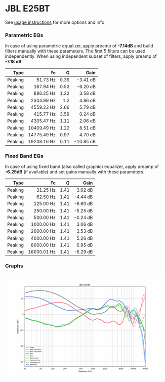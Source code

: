 # JBL E25BT
See [usage instructions](https://github.com/jaakkopasanen/AutoEq#usage) for more options and info.

### Parametric EQs
In case of using parametric equalizer, apply preamp of **-7.14dB** and build filters manually
with these parameters. The first 5 filters can be used independently.
When using independent subset of filters, apply preamp of **-7.18 dB**.

| Type    | Fc          |    Q | Gain      |
|--------:|------------:|-----:|----------:|
| Peaking | 51.73 Hz    | 0.39 | -3.41 dB  |
| Peaking | 167.94 Hz   | 0.53 | -6.20 dB  |
| Peaking | 886.25 Hz   | 1.22 | 3.58 dB   |
| Peaking | 2304.99 Hz  | 1.2  | 4.86 dB   |
| Peaking | 4559.23 Hz  | 2.66 | 5.79 dB   |
| Peaking | 415.77 Hz   | 3.59 | 0.24 dB   |
| Peaking | 4305.47 Hz  | 1.11 | 2.06 dB   |
| Peaking | 10409.49 Hz | 1.22 | 8.51 dB   |
| Peaking | 14775.49 Hz | 0.97 | 4.70 dB   |
| Peaking | 19238.16 Hz | 0.11 | -10.85 dB |

### Fixed Band EQs
In case of using fixed band (also called graphic) equalizer, apply preamp of **-6.25dB**
(if available) and set gains manually with these parameters.

| Type    | Fc          |    Q | Gain     |
|--------:|------------:|-----:|---------:|
| Peaking | 31.25 Hz    | 1.41 | -3.02 dB |
| Peaking | 62.50 Hz    | 1.41 | -4.44 dB |
| Peaking | 125.00 Hz   | 1.41 | -6.60 dB |
| Peaking | 250.00 Hz   | 1.41 | -5.25 dB |
| Peaking | 500.00 Hz   | 1.41 | -0.24 dB |
| Peaking | 1000.00 Hz  | 1.41 | 3.06 dB  |
| Peaking | 2000.00 Hz  | 1.41 | 3.53 dB  |
| Peaking | 4000.00 Hz  | 1.41 | 5.26 dB  |
| Peaking | 8000.00 Hz  | 1.41 | 0.95 dB  |
| Peaking | 16000.01 Hz | 1.41 | -6.29 dB |

### Graphs
![](./JBL%20E25BT.png)